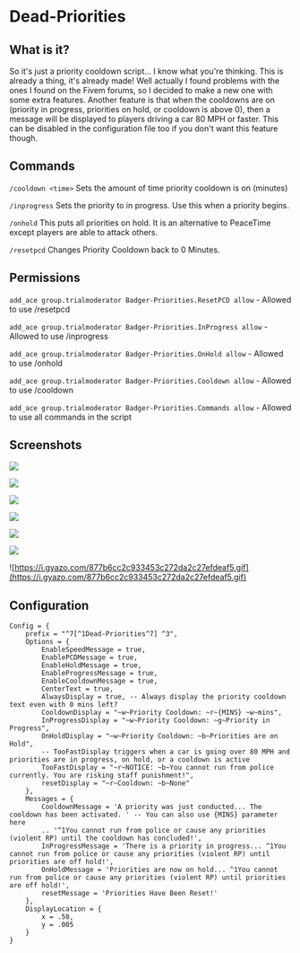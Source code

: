 # Dead-Priorities
## What is it?
So it's just a priority cooldown script... I know what you're thinking. This is already a thing, it's already made! Well actually I found problems with the ones I found on the Fivem forums, so I decided to make a new one with some extra features. Another feature is that when the cooldowns are on (priority in progress, priorities on hold, or cooldown is above 0), then a message will be displayed to players driving a car 80 MPH or faster. This can be disabled in the configuration file too if you don't want this feature though.
## Commands
`/cooldown <time>` Sets the amount of time priority cooldown is on (minutes) 

`/inprogress` Sets the priority to in progress. Use this when a priority begins. 

`/onhold` This puts all priorities on hold. It is an alternative to PeaceTime except players are able to attack others. 

`/resetpcd` Changes Priority Cooldown back to 0 Minutes.

## Permissions
`add_ace group.trialmoderator Badger-Priorities.ResetPCD allow` - Allowed to use /resetpcd
  
`add_ace group.trialmoderator Badger-Priorities.InProgress allow` - Allowed to use /inprogress

`add_ace group.trialmoderator Badger-Priorities.OnHold allow` - Allowed to use /onhold

`add_ace group.trialmoderator Badger-Priorities.Cooldown allow` - Allowed to use /cooldown

`add_ace group.trialmoderator Badger-Priorities.Commands allow` - Allowed to use all commands in the script

## Screenshots
![](https://i.gyazo.com/343b467912371eb048f9242d4f3ebc03.png)
  
![](https://i.gyazo.com/3111b17b03d45248b19b233f75505428.png)

![](https://i.gyazo.com/985329e40e72f10a22e6801b72246957.png)

![](https://i.gyazo.com/7210b532e55502b948f0ad2e50c3e5cb.png)

![](https://i.gyazo.com/b58d0d94b3b149bb48fea90a83bf58ff.png)

![](https://i.gyazo.com/35eb0c6207d57444803517cacfea1678.png)

![https://i.gyazo.com/877b6cc2c933453c272da2c27efdeaf5.gif](https://i.gyazo.com/877b6cc2c933453c272da2c27efdeaf5.gif)
## Configuration
```
Config = {
	prefix = "^7[^1Dead-Priorities^7] ^3",
	Options = {
		EnableSpeedMessage = true,
		EnablePCDMessage = true,
		EnableHoldMessage = true,
		EnableProgressMessage = true,
		EnableCooldownMessage = true,
		CenterText = true,
		AlwaysDisplay = true, -- Always display the priority cooldown text even with 0 mins left?
		CooldownDisplay = "~w~Priority Cooldown: ~r~{MINS} ~w~mins",
		InProgressDisplay = "~w~Priority Cooldown: ~g~Priority in Progress",
		OnHoldDisplay = "~w~Priority Cooldown: ~b~Priorities are on Hold",
		-- TooFastDisplay triggers when a car is going over 80 MPH and priorities are in progress, on hold, or a cooldown is active 
		TooFastDisplay = "~r~NOTICE: ~b~You cannot run from police currently. You are risking staff punishment!",
		resetDisplay = "~r~Cooldown: ~b~None"
	},
	Messages = {
		CooldownMessage = 'A priority was just conducted... The cooldown has been activated. ' -- You can also use {MINS} parameter here
		.. '^1You cannot run from police or cause any priorities (violent RP) until the cooldown has concluded!',
		InProgressMessage = 'There is a priority in progress... ^1You cannot run from police or cause any priorities (violent RP) until priorities are off hold!',
		OnHoldMessage = 'Priorities are now on hold... ^1You cannot run from police or cause any priorities (violent RP) until priorities are off hold!',
		resetMessage = 'Priorities Have Been Reset!'
	}, 
	DisplayLocation = {
		x = .50,
		y = .005
	}
}
```
